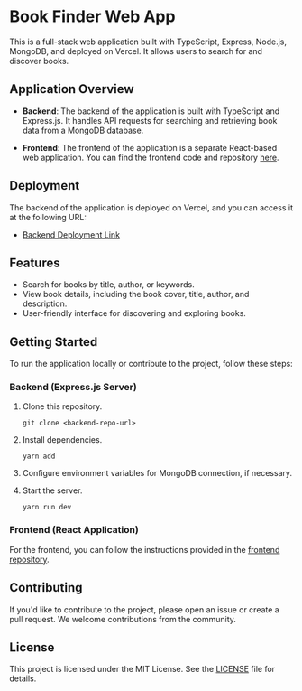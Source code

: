 # Book Finder Web App

This is a full-stack web application built with TypeScript, Express, Node.js, MongoDB, and deployed on Vercel. It allows users to search for and discover books.

## Application Overview

- **Backend**: The backend of the application is built with TypeScript and Express.js. It handles API requests for searching and retrieving book data from a MongoDB database.

- **Frontend**: The frontend of the application is a separate React-based web application. You can find the frontend code and repository [here](https://github.com/mithulix/book-finder-frontend).

## Deployment

The backend of the application is deployed on Vercel, and you can access it at the following URL:

- [Backend Deployment Link](https://book-finder-backend-phi.vercel.app/)

## Features

- Search for books by title, author, or keywords.
- View book details, including the book cover, title, author, and description.
- User-friendly interface for discovering and exploring books.

## Getting Started

To run the application locally or contribute to the project, follow these steps:

### Backend (Express.js Server)

1. Clone this repository.

   ```tsx
   git clone <backend-repo-url>
   ```

2. Install dependencies.

   ```tsx
   yarn add
   ```

3. Configure environment variables for MongoDB connection, if necessary.

4. Start the server.

   ```tsx
   yarn run dev
   ```

### Frontend (React Application)

For the frontend, you can follow the instructions provided in the [frontend repository](https://github.com/mithulix/book-finder-frontend).

## Contributing

If you'd like to contribute to the project, please open an issue or create a pull request. We welcome contributions from the community.

## License

This project is licensed under the MIT License. See the [LICENSE](LICENSE) file for details.

```

